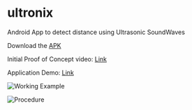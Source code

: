 # ultronix
Android App to detect distance using Ultrasonic SoundWaves

Download the [APK](https://github.com/geetesh-gupta/ultronix/raw/master/UltronixV1.apk)

Initial Proof of Concept video: [Link](https://drive.google.com/file/d/1CeKjdIiS5P4CpITVhzV8u2zf2E3AoaHu/view)

Application Demo: [Link](https://drive.google.com/file/d/1PQzA7Q355urkV4Nc9CHfNviFod9-pDfx/view?usp=sharing)

![Working Example](https://raw.githubusercontent.com/geetesh-gupta/ultronix/master/Social%20Distancing%20-%20Working%20Example.png)

![Procedure](https://raw.githubusercontent.com/geetesh-gupta/ultronix/master/Social%20Distancing%20-%20Procedure.png)

